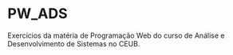 # PW_ADS
Exercícios da matéria de Programação Web do curso de Análise e Desenvolvimento de Sistemas no CEUB.
